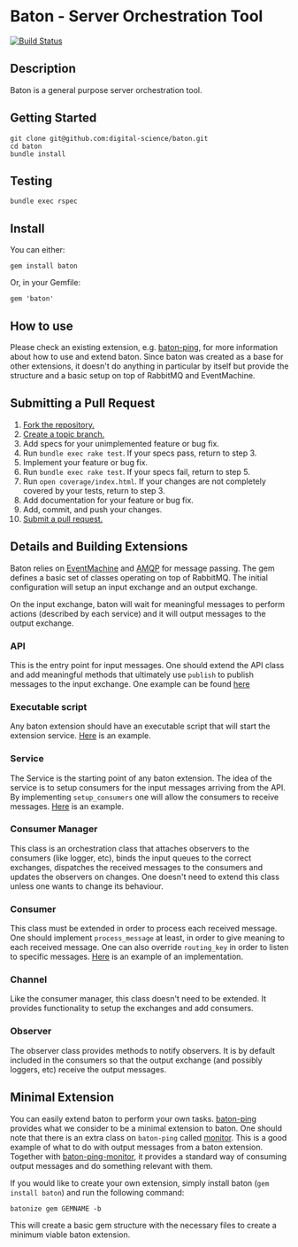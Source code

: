 # Baton - Server Orchestration Tool

[![Build Status](https://secure.travis-ci.org/digital-science/baton.png)](http://travis-ci.org/digital-science/baton)

## Description

Baton is a general purpose server orchestration tool.

## Getting Started

    git clone git@github.com:digital-science/baton.git
    cd baton
    bundle install

## Testing

    bundle exec rspec

## Install

You can either:

    gem install baton

Or, in your Gemfile:

    gem 'baton'

## How to use

Please check an existing extension, e.g. [baton-ping](https://github.com/digital-science/baton-ping), for more information about how to use and extend baton.
Since baton was created as a base for other extensions, it doesn't do anything in particular by itself but provide the structure and a basic setup on top of RabbitMQ and EventMachine.

## Submitting a Pull Request

1. [Fork the repository.](https://help.github.com/articles/fork-a-repo)
2. [Create a topic branch.](http://learn.github.com/p/branching.html)
3. Add specs for your unimplemented feature or bug fix.
4. Run `bundle exec rake test`. If your specs pass, return to step 3.
5. Implement your feature or bug fix.
6. Run `bundle exec rake test`. If your specs fail, return to step 5.
7. Run `open coverage/index.html`. If your changes are not completely covered
   by your tests, return to step 3.
8. Add documentation for your feature or bug fix.
9. Add, commit, and push your changes.
10. [Submit a pull request.](https://help.github.com/articles/using-pull-requests)

## Details and Building Extensions

Baton relies on [EventMachine](http://rubyeventmachine.com/) and [AMQP](http://rubyamqp.info/) for message passing. The gem defines a basic set of classes operating on top of RabbitMQ. The initial configuration will setup an input exchange and an output exchange.

On the input exchange, baton will wait for meaningful messages to perform actions (described by each service) and it will output messages to the output exchange.

### API

This is the entry point for input messages. One should extend the API class and add meaningful methods that ultimately use `publish` to publish messages to the input exchange. One example can be found [here](https://github.com/digital-science/baton-ping/blob/master/lib/baton/baton-ping/api.rb#L8)

### Executable script

Any baton extension should have an executable script that will start the extension service. [Here](https://github.com/digital-science/baton-ping/blob/master/bin/baton-ping) is an example.

### Service

The Service is the starting point of any baton extension. The idea of the service is to setup consumers for the input messages arriving from the API. By implementing `setup_consumers` one will allow the consumers to receive messages. [Here](https://github.com/digital-science/baton-ping/blob/master/lib/baton/baton-ping.rb) is an example.

### Consumer Manager

This class is an orchestration class that attaches observers to the consumers (like logger, etc), binds the input queues to the correct exchanges, dispatches the received messages to the consumers and updates the observers on changes. One doesn't need to extend this class unless one wants to change its behaviour.

### Consumer

This class must be extended in order to process each received message. One should implement `process_message` at least, in order to give meaning to each received message. One can also override `routing_key` in order to listen to specific messages. [Here](https://github.com/digital-science/baton-ping/blob/master/lib/baton/baton-ping/ping_consumer.rb) is an example of an implementation.

### Channel

Like the consumer manager, this class doesn't need to be extended. It provides functionality to setup the exchanges and add consumers.

### Observer

The observer class provides methods to notify observers. It is by default included in the consumers so that the output exchange (and possibly loggers, etc) receive the output messages.

## Minimal Extension

You can easily extend baton to perform your own tasks. [baton-ping](https://github.com/digital-science/baton-ping) provides what we consider to be a minimal extension to baton. One should note that there is an extra class on `baton-ping` called [monitor](https://github.com/digital-science/baton-ping/blob/master/lib/baton/baton-ping/monitor.rb). This is a good example of what to do with output messages from a baton extension. Together with [baton-ping-monitor](https://github.com/digital-science/baton-ping/blob/master/bin/baton-ping-monitor), it provides a standard way of consuming output messages and do something relevant with them.

If you would like to create your own extension, simply install baton (`gem install baton`) and run the following command:

    batonize gem GEMNAME -b

This will create a basic gem structure with the necessary files to create a minimum viable baton extension.
